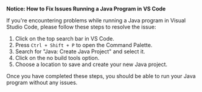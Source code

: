 **Notice: How to Fix Issues Running a Java Program in VS Code**

If you're encountering problems while running a Java program in Visual Studio Code, please follow these steps to resolve the issue:

1. Click on the top search bar in VS Code.
2. Press `Ctrl + Shift + P` to open the Command Palette.
3. Search for "Java: Create Java Project" and select it.
4. Click on the no build tools option.
5. Choose a location to save and create your new Java project.

Once you have completed these steps, you should be able to run your Java program without any issues.
